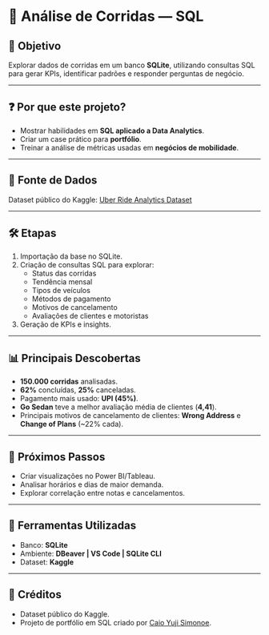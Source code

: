 # 🚕 Análise de Corridas — SQL  

## 🎯 Objetivo  
Explorar dados de corridas em um banco **SQLite**, utilizando consultas SQL para gerar KPIs, identificar padrões e responder perguntas de negócio.  

---

## ❓ Por que este projeto?  
- Mostrar habilidades em **SQL aplicado a Data Analytics**.  
- Criar um case prático para **portfólio**.  
- Treinar a análise de métricas usadas em **negócios de mobilidade**.  

---

## 🔗 Fonte de Dados  
Dataset público do Kaggle: [Uber Ride Analytics Dataset](https://www.kaggle.com/datasets/yashdevladdha/uber-ride-analytics-dashboard/data)  

---

## 🛠️ Etapas  
1. Importação da base no SQLite.  
2. Criação de consultas SQL para explorar:  
   - Status das corridas  
   - Tendência mensal  
   - Tipos de veículos  
   - Métodos de pagamento  
   - Motivos de cancelamento  
   - Avaliações de clientes e motoristas  
3. Geração de KPIs e insights.  

---

## 📊 Principais Descobertas  
- **150.000 corridas** analisadas.  
- **62%** concluídas, **25%** canceladas.  
- Pagamento mais usado: **UPI (45%)**.  
- **Go Sedan** teve a melhor avaliação média de clientes (**4,41**).  
- Principais motivos de cancelamento de clientes: **Wrong Address** e **Change of Plans** (~22% cada).  

---

## 🔮 Próximos Passos  
- Criar visualizações no Power BI/Tableau.  
- Analisar horários e dias de maior demanda.  
- Explorar correlação entre notas e cancelamentos.  

---

## 🧰 Ferramentas Utilizadas  
- Banco: **SQLite**  
- Ambiente: **DBeaver | VS Code | SQLite CLI**  
- Dataset: **Kaggle**  

---

## 🙌 Créditos  
- Dataset público do Kaggle.  
- Projeto de portfólio em SQL criado por [Caio Yuji Simonoe](https://github.com/caiosimonoe).  
